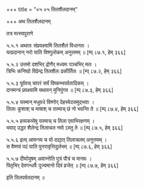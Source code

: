 +++
title = "०५ ०५ तिलशैलदानम्"

+++
अथ तिलशैलदानम् 

तत्र मत्स्यपुराणे

५.५.१ अथातः संप्रवक्ष्यामि तिलशैलं विधानतः ।  
यत्प्रदानान् नरो याति विष्णुलोकम् अनुत्तमम् ॥ [म्प् ८७.१, हेम् ३६६]

५.५.२ उत्तमो दशभिर् द्रोणैर् मध्यमः पञ्चभिर् मतः ।  
त्रिभिः कनिष्ठो विप्रेन्द्र तिलशैलः प्रकीर्तितः ॥ [म्प् ८७.२, हेम् ३६६]

५.५.३ पूर्ववच् चापरं सर्वं विष्कम्भपर्वतादिकम् ।  
दानमन्त्रं प्रवक्ष्यामि यथावन् मुनिपुंगव ॥ [म्प् ८७.३, हेम् ३६६]

५.५.४ यस्मान् मधुवधे विष्णोर् देहस्वेदसमुद्भवाः ।  
तिलाः कुशाश् च माषाश् च तस्माच् छं नो भवन्ति ते ॥ [म्प् ८७.४, हेम् ३६६]

५.५.५ हव्यकव्येषु यस्माच् च तिला एवाभिरक्षणम् ।  
भवाद् उद्धर शैलेन्द्र तिलाचल नमो ऽस्तु ते ॥ [म्प् ८७.५, हेम् ३६६]

५.५.६ इत्य् आमन्त्र्य च यो दद्यात् तिलाचलम् अनुत्तमम् ।  
स वैष्णवं पदं याति पुनरावृत्तिदुर्लभम् ॥ [म्प् ८७.६, हेम् ३६६]

५.५.७ दीर्घायुषम् अवाप्नोति पुत्रं पौत्रं च मानवः ।  
पितृभिर् देवगन्धर्वैः पूज्यमानो दिवं व्रजेत् ॥ [म्प् ८७.७, हेम् ३६६]

इति तिलपर्वतदानम् ॥
